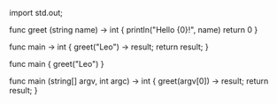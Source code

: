 import std.out;

func greet (string name) -> int 
{
	println("Hello {0}!", name)
	return 0
}


func main -> int
{
	greet("Leo") -> result;
	return result;
}

func main
{
	greet("Leo")
}

func main (string[] argv, int argc) -> int
{
	greet(argv[0]) -> result;
	return result;
}